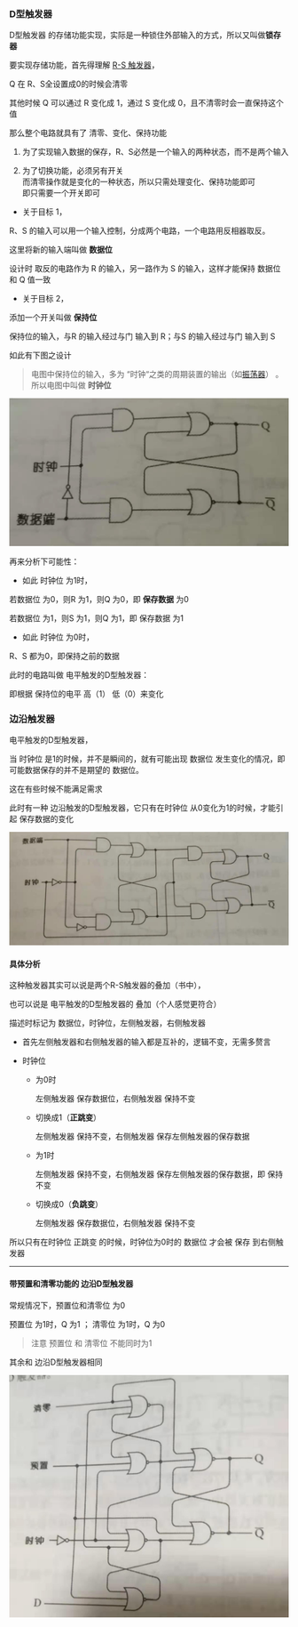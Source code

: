 ### D型触发器

D型触发器 的存储功能实现，实际是一种锁住外部输入的方式，所以又叫做**锁存器**



要实现存储功能，首先得理解 [R-S 触发器](触发器.md)，

Q 在 R、S全设置成0的时候会清零

其他时候 Q 可以通过 R 变化成 1，通过 S 变化成 0，且不清零时会一直保持这个值



那么整个电路就具有了 清零、变化、保持功能

1. 为了实现输入数据的保存，R、S必然是一个输入的两种状态，而不是两个输入

2. 为了切换功能，必须另有开关<br>而清零操作就是变化的一种状态，所以只需处理变化、保持功能即可<br>即只需要一个开关即可



- 关于目标 1，

R、S 的输入可以用一个输入控制，分成两个电路，一个电路用反相器取反。

这里将新的输入端叫做 **数据位**

设计时 取反的电路作为 R 的输入，另一路作为 S 的输入，这样才能保持 数据位 和 Q 值一致

- 关于目标 2，

添加一个开关叫做 **保持位**

保持位的输入，与R 的输入经过与门 输入到 R；与S 的输入经过与门 输入到 S



如此有下图之设计

> 电图中保持位的输入，多为 “时钟“之类的周期装置的输出（如[振荡器](电设备/电路升级3.md)） 。所以电图中叫做 **时钟位**

![D触发器](%E7%94%B5%E5%B9%B3%E8%A7%A6%E5%8F%91%E7%9A%84D%E5%9E%8B%E8%A7%A6%E5%8F%91%E5%99%A8.jpeg)



再来分析下可能性：

- 如此 时钟位 为1时，

若数据位 为0，则R 为1，则Q 为0，即 **保存数据** 为0

若数据位 为1，则S 为1，则Q 为1，即 保存数据 为1

- 如此 时钟位 为0时，

R、S 都为0，即保持之前的数据



此时的电路叫做 电平触发的D型触发器：

即根据 保持位的电平 高（1） 低（0）来变化 

### 边沿触发器

电平触发的D型触发器，

当 时钟位 是1的时候，并不是瞬间的，就有可能出现 数据位 发生变化的情况，即可能数据保存的并不是期望的 数据位。

这在有些时候不能满足需求

此时有一种 边沿触发的D型触发器，它只有在时钟位 从0变化为1的时候，才能引起 保存数据的变化

![边沿 D型触发器](%E8%BE%B9%E6%B2%BF%E8%A7%A6%E5%8F%91%E7%9A%84D%E5%9E%8B%E8%A7%A6%E5%8F%91%E5%99%A8.jpeg)

#### 具体分析

这种触发器其实可以说是两个R-S触发器的叠加（书中），

也可以说是 电平触发的D型触发器的 叠加（个人感觉更符合）



描述时标记为 数据位，时钟位，左侧触发器，右侧触发器

- 首先左侧触发器和右侧触发器的输入都是互补的，逻辑不变，无需多赘言

- 时钟位

  - 为0时

    左侧触发器 保存数据位，右侧触发器 保持不变

  - 切换成1（**正跳变**）

    左侧触发器 保持不变，右侧触发器 保存左侧触发器的保存数据

  - 为1时

    左侧触发器 保持不变，右侧触发器 保存左侧触发器的保存数据，即 保持不变

  - 切换成0（**负跳变**）

    左侧触发器 保存数据位，右侧触发器 保持不变

所以只有在时钟位 正跳变 的时候，时钟位为0时的 数据位 才会被 保存 到右侧触发器



---

#### 带预置和清零功能的 边沿D型触发器

常规情况下，预置位和清零位 为0

预置位 为1时，Q 为1 ； 清零位 为1时，Q 为0

> 注意 预置位 和 清零位 不能同时为1

其余和 边沿D型触发器相同

<img src="%E5%B8%A6%E9%A2%84%E7%BD%AE%E5%92%8C%E6%B8%85%E9%9B%B6%E7%9A%84D%E5%9E%8B%E8%BE%B9%E6%B2%BF%E5%99%A8.jpeg" alt="预置和清零" style="zoom:50%;" />